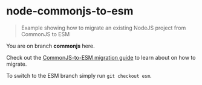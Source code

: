 # node-commonjs-to-esm

> Example showing how to migrate an existing NodeJS project from CommonJS to ESM

You are on branch **commonjs** here.

Check out the [CommonJS-to-ESM migration guide](https://tsmx.net/convert-existing-nodejs-project-from-commonjs-to-esm/) to learn about on how to migrate.

To switch to the ESM branch simply run `git checkout esm`.